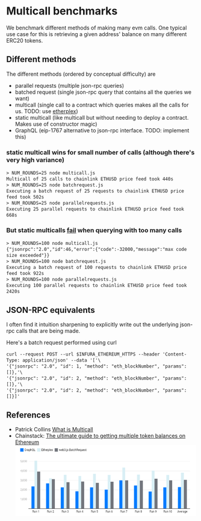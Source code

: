 # Multicall benchmarks

We benchmark different methods of making many evm calls. One typical use case for this is retrieving a given address' balance on many different ERC20 tokens.

## Different methods

The different methods (ordered by conceptual difficulty) are
- parallel requests (multiple json-rpc queries)
- batched request (single json-rpc query that contains all the queries we want)
- multicall (single call to a contract which queries makes all the calls for us. TODO: use [etherplex](https://github.com/pooltogether/etherplex))
- static multicall (like multicall but without needing to deploy a contract. Makes use of constructor magic)
- GraphQL (eip-1767 alternative to json-rpc interface. TODO: implement this)

### static multicall wins for small number of calls (although there's very high variance)
```
> NUM_ROUNDS=25 node multicall.js
Multicall of 25 calls to chainlink ETHUSD price feed took 440s
> NUM_ROUNDS=25 node batchrequest.js
Executing a batch request of 25 requests to chainlink ETHUSD price feed took 502s
> NUM_ROUNDS=25 node parallelrequests.js
Executing 25 parallel requests to chainlink ETHUSD price feed took 668s
```

### But static multicalls [fail](https://github.com/indexed-finance/multicall/issues/6) when querying with too many calls
```
> NUM_ROUNDS=100 node multicall.js
{"jsonrpc":"2.0","id":46,"error":{"code":-32000,"message":"max code size exceeded"}}
> NUM_ROUNDS=100 node batchrequest.js
Executing a batch request of 100 requests to chainlink ETHUSD price feed took 922s
> NUM_ROUNDS=100 node parallelrequests.js
Executing 100 parallel requests to chainlink ETHUSD price feed took 2420s
```

## JSON-RPC equivalents
I often find it intuition sharpening to explicitly write out the underlying json-rpc calls that are being made.

Here's a batch request performed using curl
```
curl --request POST --url $INFURA_ETHEREUM_HTTPS --header 'Content-Type: application/json' --data '['\
'{"jsonrpc": "2.0", "id": 1, "method": "eth_blockNumber", "params": []},'\
'{"jsonrpc": "2.0", "id": 2, "method": "eth_blockNumber", "params": []},'\
'{"jsonrpc": "2.0", "id": 2, "method": "eth_blockNumber", "params": []}]'
```

## References

- Patrick Collins [What is Multicall](https://www.youtube.com/watch?v=EXas4uBqQr8)
- Chainstack: [The ultimate guide to getting multiple token balances on Ethereum](https://chainstack.com/the-ultimate-guide-to-getting-multiple-token-balances-on-ethereum/)
![](chainstack-benchmark.png)
